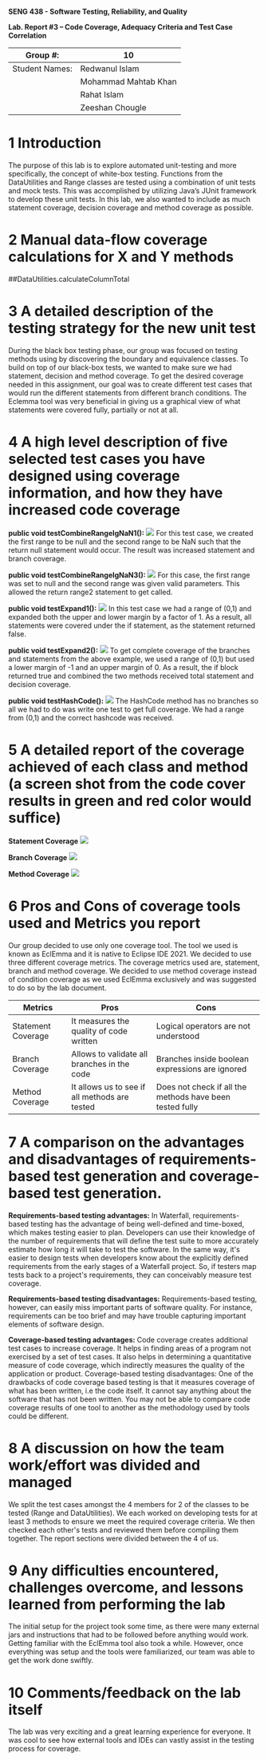 **SENG 438 - Software Testing, Reliability, and Quality**

**Lab. Report #3 – Code Coverage, Adequacy Criteria and Test Case Correlation**

| Group \#:      |  10   |
| -------------- | --- |
| Student Names: | Redwanul Islam    |
|                | Mohammad Mahtab Khan    |
|                | Rahat Islam    |
|                | Zeeshan Chougle    |

# 1 Introduction

The purpose of this lab is to explore automated unit-testing and more specifically, the concept of white-box testing. Functions from the DataUtilities and Range classes are tested using a combination of unit tests and mock tests. This was accomplished by utilizing Java’s JUnit framework to develop these unit tests. In this lab, we also wanted to include as much statement coverage, decision coverage and method coverage as possible.

# 2 Manual data-flow coverage calculations for X and Y methods

##DataUtilities.calculateColumnTotal

# 3 A detailed description of the testing strategy for the new unit test

During the black box testing phase, our group was focused on testing methods using by discovering the boundary and equivalence classes. To build on top of our black-box tests, we wanted to make sure we had statement, decision and method coverage. To get the desired coverage needed in this assignment, our goal was to create different test cases that would run the different statements from different branch conditions. The Eclemma tool was very beneficial in giving us a graphical view of what statements were covered fully, partially or not at all.

# 4 A high level description of five selected test cases you have designed using coverage information, and how they have increased code coverage

**public void testCombineRangeIgNaN1():**
![](imgs/1.JPG)
For this test case, we created the first range to be null and the second range to be NaN such that the return null statement would occur. The result was increased statement and branch coverage.
  
**public void testCombineRangeIgNaN3():**
![](imgs/2.JPG)
For this case, the first range was set to null and the second range was given valid parameters. This allowed the return range2 statement to get called.

**public void testExpand1():**
![](imgs/3.JPG)
In this test case we had a range of (0,1) and expanded both the upper and lower margin by a factor of 1. As a result, all statements were covered under the if statement, as the statement returned false.
  
**public void testExpand2():**
![](imgs/4.JPG)
To get complete coverage of the branches and statements from the above example, we used a range of (0,1) but used a lower margin of -1 and an upper margin of 0. As a result, the if block returned true and combined the two methods received total statement and decision coverage.
  
**public void testHashCode():**
![](imgs/5.JPG)
The HashCode method has no branches so all we had to do was write one test to get full coverage. We had a range from (0,1) and the correct hashcode was received.

# 5 A detailed report of the coverage achieved of each class and method (a screen shot from the code cover results in green and red color would suffice)

**Statement Coverage**
![](imgs/6.JPG)

**Branch Coverage**
![](imgs/7.JPG)

**Method Coverage**
![](imgs/7.JPG)

# 6 Pros and Cons of coverage tools used and Metrics you report

Our group decided to use only one coverage tool. The tool we used is known as EclEmma and it is native to Eclipse IDE 2021. We decided to use three different coverage metrics. The coverage metrics used are, statement, branch and method coverage. We decided to use method coverage instead of condition coverage as we used EclEmma exclusively and was suggested to do so by the lab document.

| Metrics        |        Pros      |      Cons      |
| -------------- | ---------------- | -------------- |
| Statement Coverage | It measures the quality of code written    |  Logical operators are not understood |
| Branch Coverage              | Allows to validate all branches in the code    | Branches inside boolean expressions are ignored |
| Method Coverage               |  It allows us to see if all methods are tested    | Does not check if all the methods have been tested fully |

# 7 A comparison on the advantages and disadvantages of requirements-based test generation and coverage-based test generation.

**Requirements-based testing advantages:**
In Waterfall, requirements-based testing has the advantage of being well-defined and time-boxed, which makes testing easier to plan. Developers can use their knowledge of the number of requirements that will define the test suite to more accurately estimate how long it will take to test the software. In the same way, it's easier to design tests when developers know about the explicitly defined requirements from the early stages of a Waterfall project. So, if testers map tests back to a project's requirements, they can conceivably measure test coverage.
 
 
**Requirements-based testing disadvantages:**
Requirements-based testing, however, can easily miss important parts of software quality. For instance, requirements can be too brief and may have trouble capturing important elements of software design.

**Coverage-based testing advantages:**
Code coverage creates additional test cases to increase coverage. It helps in finding areas of a program not exercised by a set of test cases. It also helps in determining a quantitative measure of code coverage, which indirectly measures the quality of the application or product.
Coverage-based testing disadvantages:
One of the drawbacks of code coverage based testing is that it measures coverage of what has been written, i.e the code itself. It cannot say anything about the software that has not been written. You may not be able to compare code coverage results of one tool to another as the methodology used by tools could be different.

# 8 A discussion on how the team work/effort was divided and managed

We split the test cases amongst the 4 members for 2 of the classes to be tested (Range and DataUtilities). We each worked on developing tests for at least 3 methods to ensure we meet the required coverage criteria. We then checked each other's tests and reviewed them before compiling them together. The report sections were divided between the 4 of us.

# 9 Any difficulties encountered, challenges overcome, and lessons learned from performing the lab

The initial setup for the project took some time, as there were many external jars and instructions that had to be followed before anything would work. Getting familiar with the EclEmma tool also took a while. However, once everything was setup and the tools were familiarized, our team was able to get the work done swiftly.

# 10 Comments/feedback on the lab itself

The lab was very exciting and a great learning experience for everyone. It was cool to see how external tools and IDEs can vastly assist in the testing process for coverage.
